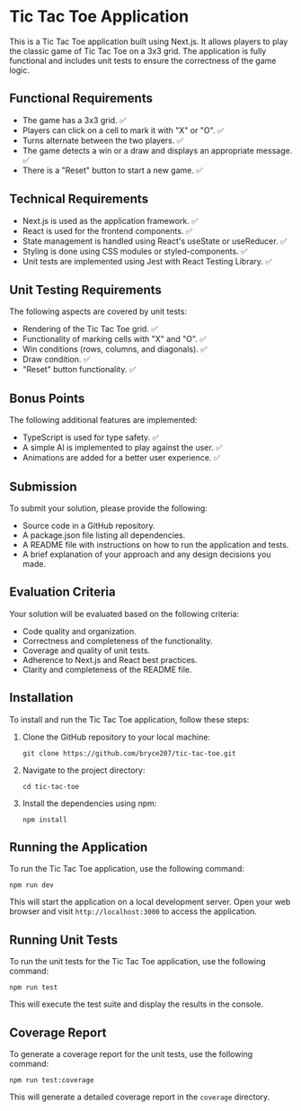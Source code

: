 # Tic Tac Toe Application

This is a Tic Tac Toe application built using Next.js. It allows players to play the classic game of Tic Tac Toe on a 3x3 grid. The application is fully functional and includes unit tests to ensure the correctness of the game logic.

## Functional Requirements

- The game has a 3x3 grid. ✅
- Players can click on a cell to mark it with "X" or "O". ✅
- Turns alternate between the two players. ✅
- The game detects a win or a draw and displays an appropriate message. ✅
- There is a "Reset" button to start a new game. ✅

## Technical Requirements

- Next.js is used as the application framework. ✅
- React is used for the frontend components. ✅
- State management is handled using React's useState or useReducer. ✅
- Styling is done using CSS modules or styled-components. ✅
- Unit tests are implemented using Jest with React Testing Library. ✅

## Unit Testing Requirements

The following aspects are covered by unit tests:

- Rendering of the Tic Tac Toe grid. ✅
- Functionality of marking cells with "X" and "O". ✅
- Win conditions (rows, columns, and diagonals). ✅
- Draw condition. ✅
- "Reset" button functionality. ✅

## Bonus Points

The following additional features are implemented:

- TypeScript is used for type safety. ✅
- A simple AI is implemented to play against the user. ✅
- Animations are added for a better user experience. ✅

## Submission

To submit your solution, please provide the following:

- Source code in a GitHub repository.
- A package.json file listing all dependencies.
- A README file with instructions on how to run the application and tests.
- A brief explanation of your approach and any design decisions you made.

## Evaluation Criteria

Your solution will be evaluated based on the following criteria:

- Code quality and organization.
- Correctness and completeness of the functionality.
- Coverage and quality of unit tests.
- Adherence to Next.js and React best practices.
- Clarity and completeness of the README file.

## Installation
To install and run the Tic Tac Toe application, follow these steps:

1. Clone the GitHub repository to your local machine:
    ```
    git clone https://github.com/bryce207/tic-tac-toe.git
    ```

2. Navigate to the project directory:
    ```
    cd tic-tac-toe
    ```

3. Install the dependencies using npm:
    ```
    npm install
    ```

## Running the Application
To run the Tic Tac Toe application, use the following command:

```
npm run dev
```

This will start the application on a local development server. Open your web browser and visit `http://localhost:3000` to access the application.

## Running Unit Tests
To run the unit tests for the Tic Tac Toe application, use the following command:

```
npm run test
```

This will execute the test suite and display the results in the console.

## Coverage Report
To generate a coverage report for the unit tests, use the following command:

```
npm run test:coverage
```

This will generate a detailed coverage report in the `coverage` directory.
